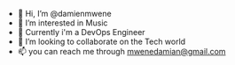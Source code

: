 - 👋 Hi, I’m @damienmwene
- 👀 I’m interested in Music
- 🌱 Currently i'm a DevOps Engineer
- 💞️ I’m looking to collaborate on the Tech world
- 📫 you can reach me through mwenedamian@gmail.com

<!---
damienmwene/damienmwene is a ✨ special ✨ repository because its `README.md` (this file) appears on your GitHub profile.
You can click the Preview link to take a look at your changes.
--->

